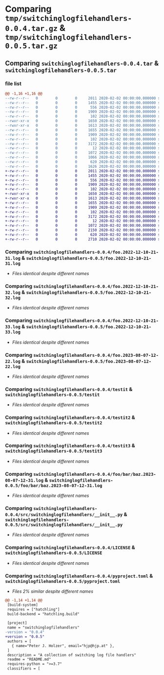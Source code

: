 # Comparing `tmp/switchinglogfilehandlers-0.0.4.tar.gz` & `tmp/switchinglogfilehandlers-0.0.5.tar.gz`

## Comparing `switchinglogfilehandlers-0.0.4.tar` & `switchinglogfilehandlers-0.0.5.tar`

### file list

```diff
@@ -1,16 +1,16 @@
--rw-r--r--   0        0        0     2011 2020-02-02 00:00:00.000000 switchinglogfilehandlers-0.0.4/foo.2022-12-10-21-31.log
--rw-r--r--   0        0        0     1455 2020-02-02 00:00:00.000000 switchinglogfilehandlers-0.0.4/foo.2022-12-10-21-32.log
--rw-r--r--   0        0        0      556 2020-02-02 00:00:00.000000 switchinglogfilehandlers-0.0.4/foo.2022-12-10-21-33.log
--rw-r--r--   0        0        0     1909 2020-02-02 00:00:00.000000 switchinglogfilehandlers-0.0.4/foo.2023-08-07-12-22.log
--rw-r--r--   0        0        0      102 2020-02-02 00:00:00.000000 switchinglogfilehandlers-0.0.4/foo.2023-08-07-12-23.log
--rwxr-xr-x   0        0        0     1650 2020-02-02 00:00:00.000000 switchinglogfilehandlers-0.0.4/testit
--rwxr-xr-x   0        0        0     1613 2020-02-02 00:00:00.000000 switchinglogfilehandlers-0.0.4/testit2
--rw-r--r--   0        0        0     1655 2020-02-02 00:00:00.000000 switchinglogfilehandlers-0.0.4/testit3
--rw-r--r--   0        0        0     1909 2020-02-02 00:00:00.000000 switchinglogfilehandlers-0.0.4/foo/bar/baz.2023-08-07-12-31.log
--rw-r--r--   0        0        0      102 2020-02-02 00:00:00.000000 switchinglogfilehandlers-0.0.4/foo/bar/baz.2023-08-07-12-32.log
--rw-r--r--   0        0        0     3172 2020-02-02 00:00:00.000000 switchinglogfilehandlers-0.0.4/src/switchinglogfilehandlers/__init__.py
--rw-r--r--   0        0        0       12 2020-02-02 00:00:00.000000 switchinglogfilehandlers-0.0.4/.gitignore
--rw-r--r--   0        0        0     1072 2020-02-02 00:00:00.000000 switchinglogfilehandlers-0.0.4/LICENSE
--rw-r--r--   0        0        0     1066 2020-02-02 00:00:00.000000 switchinglogfilehandlers-0.0.4/README.md
--rw-r--r--   0        0        0      620 2020-02-02 00:00:00.000000 switchinglogfilehandlers-0.0.4/pyproject.toml
--rw-r--r--   0        0        0     1626 2020-02-02 00:00:00.000000 switchinglogfilehandlers-0.0.4/PKG-INFO
+-rw-r--r--   0        0        0     2011 2020-02-02 00:00:00.000000 switchinglogfilehandlers-0.0.5/foo.2022-12-10-21-31.log
+-rw-r--r--   0        0        0     1455 2020-02-02 00:00:00.000000 switchinglogfilehandlers-0.0.5/foo.2022-12-10-21-32.log
+-rw-r--r--   0        0        0      556 2020-02-02 00:00:00.000000 switchinglogfilehandlers-0.0.5/foo.2022-12-10-21-33.log
+-rw-r--r--   0        0        0     1909 2020-02-02 00:00:00.000000 switchinglogfilehandlers-0.0.5/foo.2023-08-07-12-22.log
+-rw-r--r--   0        0        0      102 2020-02-02 00:00:00.000000 switchinglogfilehandlers-0.0.5/foo.2023-08-07-12-23.log
+-rwxr-xr-x   0        0        0     1650 2020-02-02 00:00:00.000000 switchinglogfilehandlers-0.0.5/testit
+-rwxr-xr-x   0        0        0     1613 2020-02-02 00:00:00.000000 switchinglogfilehandlers-0.0.5/testit2
+-rw-r--r--   0        0        0     1655 2020-02-02 00:00:00.000000 switchinglogfilehandlers-0.0.5/testit3
+-rw-r--r--   0        0        0     1909 2020-02-02 00:00:00.000000 switchinglogfilehandlers-0.0.5/foo/bar/baz.2023-08-07-12-31.log
+-rw-r--r--   0        0        0      102 2020-02-02 00:00:00.000000 switchinglogfilehandlers-0.0.5/foo/bar/baz.2023-08-07-12-32.log
+-rw-r--r--   0        0        0     3172 2020-02-02 00:00:00.000000 switchinglogfilehandlers-0.0.5/src/switchinglogfilehandlers/__init__.py
+-rw-r--r--   0        0        0       12 2020-02-02 00:00:00.000000 switchinglogfilehandlers-0.0.5/.gitignore
+-rw-r--r--   0        0        0     1072 2020-02-02 00:00:00.000000 switchinglogfilehandlers-0.0.5/LICENSE
+-rw-r--r--   0        0        0     2150 2020-02-02 00:00:00.000000 switchinglogfilehandlers-0.0.5/README.md
+-rw-r--r--   0        0        0      620 2020-02-02 00:00:00.000000 switchinglogfilehandlers-0.0.5/pyproject.toml
+-rw-r--r--   0        0        0     2710 2020-02-02 00:00:00.000000 switchinglogfilehandlers-0.0.5/PKG-INFO
```

### Comparing `switchinglogfilehandlers-0.0.4/foo.2022-12-10-21-31.log` & `switchinglogfilehandlers-0.0.5/foo.2022-12-10-21-31.log`

 * *Files identical despite different names*

### Comparing `switchinglogfilehandlers-0.0.4/foo.2022-12-10-21-32.log` & `switchinglogfilehandlers-0.0.5/foo.2022-12-10-21-32.log`

 * *Files identical despite different names*

### Comparing `switchinglogfilehandlers-0.0.4/foo.2022-12-10-21-33.log` & `switchinglogfilehandlers-0.0.5/foo.2022-12-10-21-33.log`

 * *Files identical despite different names*

### Comparing `switchinglogfilehandlers-0.0.4/foo.2023-08-07-12-22.log` & `switchinglogfilehandlers-0.0.5/foo.2023-08-07-12-22.log`

 * *Files identical despite different names*

### Comparing `switchinglogfilehandlers-0.0.4/testit` & `switchinglogfilehandlers-0.0.5/testit`

 * *Files identical despite different names*

### Comparing `switchinglogfilehandlers-0.0.4/testit2` & `switchinglogfilehandlers-0.0.5/testit2`

 * *Files identical despite different names*

### Comparing `switchinglogfilehandlers-0.0.4/testit3` & `switchinglogfilehandlers-0.0.5/testit3`

 * *Files identical despite different names*

### Comparing `switchinglogfilehandlers-0.0.4/foo/bar/baz.2023-08-07-12-31.log` & `switchinglogfilehandlers-0.0.5/foo/bar/baz.2023-08-07-12-31.log`

 * *Files identical despite different names*

### Comparing `switchinglogfilehandlers-0.0.4/src/switchinglogfilehandlers/__init__.py` & `switchinglogfilehandlers-0.0.5/src/switchinglogfilehandlers/__init__.py`

 * *Files identical despite different names*

### Comparing `switchinglogfilehandlers-0.0.4/LICENSE` & `switchinglogfilehandlers-0.0.5/LICENSE`

 * *Files identical despite different names*

### Comparing `switchinglogfilehandlers-0.0.4/pyproject.toml` & `switchinglogfilehandlers-0.0.5/pyproject.toml`

 * *Files 2% similar despite different names*

```diff
@@ -1,14 +1,14 @@
 [build-system]
 requires = ["hatchling"]
 build-backend = "hatchling.build"
 
 [project]
 name = "switchinglogfilehandlers"
-version = "0.0.4"
+version = "0.0.5"
 authors = [
   { name="Peter J. Holzer", email="hjp@hjp.at" },
 ]
 description = "A collection of switching log file handlers"
 readme = "README.md"
 requires-python = ">=3.7"
 classifiers = [
```


